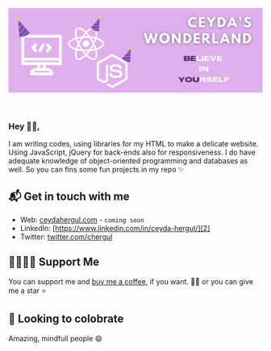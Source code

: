 <p align="center">
  <img src="./Assets/banner1.png" />
</p>

<br>

### Hey 👋🏻,

I am writing codes, using libraries for my HTML to make a delicate website. Using JavaScript, jQuery for back-ends also for responsiveness. I do have adequate knowledge of object-oriented programming and databases as well. So you can fins some fun projects in my repo ✨

## 📬 Get in touch with me

- Web: [ceydahergul.com][1] - `coming soon`
- LinkedIn: [https://www.linkedin.com/in/ceyda-hergul/][2]
- Twitter: [twitter.com/chergul][3]

## 🤜🏻🤛🏻 Support Me

You can support me and [buy me a coffee][4], if you want. 🙏🏻 or you can give me a star ⭐️

## 👯 Looking to colobrate

Amazing, mindfull people 😄 


[1]: https://www.ceydahergul.com
[2]: https://www.linkedin.com/in/ceyda-hergul
[3]: https://twitter.com/intent/follow?screen_name=chergul
[4]: https://www.buymeacoffee.com/chergul

